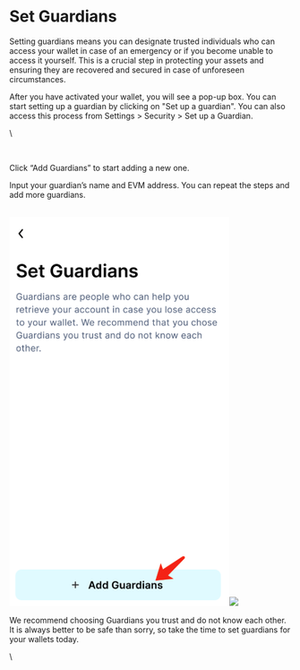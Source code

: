 # Set Guardians

Setting guardians means you can designate trusted individuals who can access your wallet in case of an emergency or if you become unable to access it yourself. This is a crucial step in protecting your assets and ensuring they are recovered and secured in case of unforeseen circumstances.

After you have activated your wallet, you will see a pop-up box. You can start setting up a guardian by clicking on "Set up a guardian". You can also access this process from Settings > Security > Set up a Guardian.

\


<figure><img src="https://lh4.googleusercontent.com/MkLrT-_5DWRe80FmcJn9q0O8Mq6YrEDXck7Q_Fd7MbUWQhx2eEzjXwk65VQmEi--fnN2pO-t39mLVrJLf9NREAR3GcNLUxJCMIA1VegprrYO2F9p8NgWFPL6OLs0Aoe18Kh6B0V9w4UTncLtgEBRmt8" alt=""><figcaption></figcaption></figure>

Click “Add Guardians” to start adding a new one.

Input your guardian’s name and EVM address. You can repeat the steps and add more guardians.

\
![](<../.gitbook/assets/image (2) (1) (1).png>)![](https://lh3.googleusercontent.com/7v9d6k54MdfcXqpIDHQVoI1Pkv2GSE1\_H8m-JnDxvuNoHp5jIVfcdTsNCe\_Sg1LSk3xNumclGH3kQ\_9NGfj8Nubsw4wuB53mSqRtQUSRzCUjOfPRIbBfqtS\_psNutmUUWUzYUNxyLxKN7R-pEwB7KAo)

We recommend choosing Guardians you trust and do not know each other. It is always better to be safe than sorry, so take the time to set guardians for your wallets today.&#x20;

\


